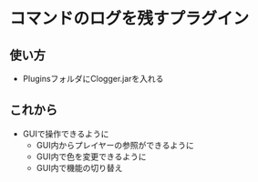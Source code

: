 # コマンドのログを残すプラグイン

## 使い方
- PluginsフォルダにClogger.jarを入れる

## これから
- GUIで操作できるように
  - GUI内からプレイヤーの参照ができるように
  - GUI内で色を変更できるように
  - GUI内で機能の切り替え

